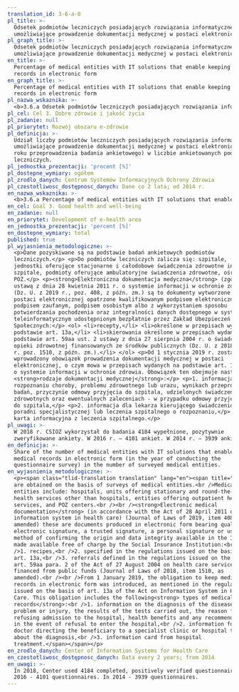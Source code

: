 ```yaml
---
translation_id: 3-6-a-0
pl_title: >-
  Odsetek podmiotów leczniczych posiadających rozwiązania informatyczne
  umożliwiające prowadzenie dokumentacji medycznej w postaci elektronicznej
pl_graph_title: >-
  Odsetek podmiotów leczniczych posiadających rozwiązania informatyczne
  umożliwiające prowadzenie dokumentacji medycznej w postaci elektronicznej
en_title: >-
  Percentage of medical entities with IT solutions that enable keeping medical
  records in electronic form
en_graph_title: >-
  Percentage of medical entities with IT solutions that enable keeping medical
  records in electronic form
pl_nazwa_wskaznika: >-
  <b>3.6.a Odsetek podmiotów leczniczych posiadających rozwiązania informatyczne umożliwiające prowadzenie dokumentacji medycznej w postaci elektronicznej</b>
pl_cel: Cel 3. Dobre zdrowie i jakość życia
pl_zadanie: null
pl_priorytet: Rozwój obszaru e-zdrowie
pl_definicja: >-
  Udział liczby podmiotów leczniczych posiadających rozwiązania informatyczne,
  umożliwiające prowadzenie dokumentacji medycznej w postaci elektronicznej (w
  roku przeprowadzenia badania ankietowego) w liczbie ankietowanych podmiotów
  leczniczych.
pl_jednostka_prezentacji: 'procent [%]'
pl_dostepne_wymiary: ogółem
pl_zrodlo_danych: Centrum Systemów Informacyjnych Ochrony Zdrowia
pl_czestotliwosc_dostępnosc_danych: Dane co 2 lata; od 2014 r.
en_nazwa_wskaznika: >-
  <b>3.6.a Percentage of medical entities with IT solutions that enable keeping medical records in electronic form</b>
en_cel: Goal 3. Good health and well-being
en_zadanie: null
en_priorytet: Development of e-health area
en_jednostka_prezentacji: 'percent [%]'
en_dostepne_wymiary: total
published: true
pl_wyjasnienia_metodologiczne: >-
  <p>Dane pozyskiwane są na podstawie badań ankietowych podmiotów
  leczniczych.</p> <p>Do podmiotów leczniczych zalicza się: szpitale,
  jednostki oferujące stacjonarne i całodobowe świadczenia zdrowotne inne niż
  szpitale, podmioty oferujące ambulatoryjne świadczenia zdrowotne, ośrodki
  POZ.</p> <p><strong>Elektroniczna dokumentacja medyczna</strong> (zgodnie z
  ustawą z dnia 28 kwietnia 2011 r. o systemie informacji w ochronie zdrowia)
  (Dz. U. z 2019 r., poz. 408, z późn. zm.) są to dokumenty wytworzone w
  postaci elektronicznej opatrzone kwalifikowanym podpisem elektronicznym,
  podpisem zaufanym, podpisem osobistym albo z wykorzystaniem sposobu
  potwierdzania pochodzenia oraz integralności danych dostępnego w systemie
  teleinformatycznym udostępnionym bezpłatnie przez Zakład Ubezpieczeń
  Społecznych:</p> <ol> <li>recepty,</li> <li>określone w przepisach wydanych na
  podstawie art. 13a,</li> <li>skierowania określone w przepisach wydanych na
  podstawie art. 59aa ust. 2 ustawy z dnia 27 sierpnia 2004 r. o świadczeniach
  opieki zdrowotnej finansowanych ze środków publicznych (Dz. U. z 2018
  r. poz. 1510, z późn. zm.).</li> </ol> <p>Od 1 stycznia 2019 r. został
  wprowadzony obowiązek prowadzenia dokumentacji medycznej w postaci
  elektronicznej, o czym mowa w przepisach wydanych na podstawie art. 13a ustawy
  o systemie informacji w ochronie zdrowia. Obowiązek ten obejmuje następujące
  <strong>rodzaje dokumentacji medycznej</strong>:</p> <p>1. informacja o
  rozpoznaniu choroby, problemu zdrowotnego lub urazu, wynikach przeprowadzonych
  badań, przyczynie odmowy przyjęcia do szpitala, udzielonych świadczeniach
  zdrowotnych oraz ewentualnych zaleceniach - w przypadku odmowy przyjęcia
  do szpitala,</p> <p>2. informacja dla lekarza kierującego świadczeniobiorcę do
  poradni specjalistycznej lub leczenia szpitalnego o rozpoznaniu,</p> <p>3.
  karta informacyjna z leczenia szpitalnego.</p>
pl_uwagi: >-
  W 2018 r. CSIOZ wykorzystał do badania 4184 wypełnione, pozytywnie
  zweryfikowane ankiety. W 2016 r. – 4101 ankiet. W 2014 r. – 3939 ankiet.
en_definicja: >-
  Share of the number of medical entities with IT solutions that enable keeping
  medical records in electronic form (in the year of conducting the
  questionnaire survey) in the number of surveyed medical entities.
en_wyjasnienia_metodologiczne: >-
  <p><span class="tlid-translation translation" lang="en"><span title="">Data
  are obtained on the basis of surveys of medical entities.<br />Medical
  entities include: hospitals, units offering stationary and round-the-clock
  health services other than hospitals, entities offering outpatient health
  services, and POZ centers.<br /><br /><strong>Electronic medical
  documentation</strong> (in accordance with the Act of 28 April 2011 on the
  information system in health care) (Journal of Laws of 2019, item 408, as
  amended) these are documents produced in electronic form bearing qualified an
  electronic signature, a trusted signature, a personal signature or using the
  method of confirming the origin and data integrity available in the ICT system
  made available free of charge by the Social Insurance Institution:<br
  />1. recipes,<br />2. specified in the regulations issued on the basis of
  art. 13a,<br />3. referrals defined in the regulations issued on the basis of
  art. 59aa para. 2 of the Act of 27 August 2004 on health care services
  financed from public funds (Journal of Laws of 2018, item 1510, as
  amended).<br /><br />From 1 January 2019, the obligation to keep medical
  records in electronic form was introduced, as mentioned in the regulations
  issued on the basis of art. 13a of the Act on Information System in Health
  Care. This obligation includes the following<strong> types of medical
  records</strong>:<br />1. information on the diagnosis of the disease, health
  problem or injury, the results of the tests carried out, the reason for
  refusing admission to the hospital, health benefits and any recommendations -
  in the event of refusal to enter the hospital,<br />2. information for the
  doctor directing the beneficiary to a specialist clinic or hospital treatment
  about the diagnosis,<br />3. information card from hospital
  treatment.</span></span></p>
en_zrodlo_danych: Center of Information Systems for Health Care
en_czestotliwosc_dostępnosc_danych: Data every 2 years; from 2014
en_uwagi: >-
  In 2018, Center used 4184 completed, positively verified questionnaires. In
  2016 - 4101 questionnaires. In 2014 - 3939 questionnaires.
---
```

